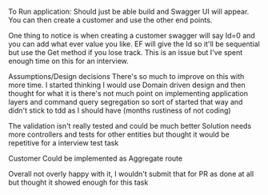 To Run application:
Should just be able build and Swagger UI will appear.
You can then create a customer and use the other end points.

One thing to notice is when creating a customer swagger will say Id=0 and you can add what ever value you like. EF will give the Id so it'll be sequential but use the Get method if you lose track. This is an issue but I've spent enough time on this for an interview.

Assumptions/Design decisions 
There's so much to improve on this with more time.
I started thinking I would use Domain driven design and then thought for what it is there's not much point on implementing application layers and command query segregation so sort of started that way and didn't stick to tdd as I should have (months rustiness of not coding)

The validation isn't really tested and could be much better
Solution needs more controllers and tests for other entities but thought it would be repetitive for a interview test task 

Customer Could be implemented as Aggregate route

Overall not overly happy with it, I wouldn't submit that for PR as done at all but thought it showed enough for this task


